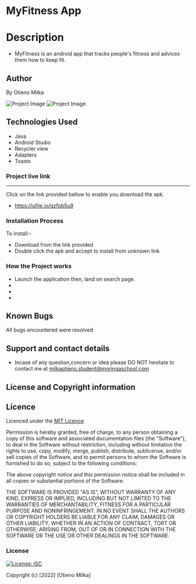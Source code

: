 # MyFitness App

# Description
* MyFitness is an android app that tracks people's fitness and advices them how to keep fit.

## Author
By Otieno Milka

![Project Image]()
![Project Image]()


## Technologies Used
* Java
* Android Studio
* Recycler view
* Adapters
* Toasts
### Project live link
****
Click on the link provided bellow to enable you download the apk.
* https://ufile.io/gzfpb5u9

### Installation Process
To install:-
* Download from the link provided
* Double click the apk and accept to install from unknown link



### How the Project works
* Launch the application then,  land on search page.
* 
* 
* 



## Known Bugs
All bugs encountered were resolved

## Support and contact details
* Incase of any question,concern or idea please DO NOT hesitate to contact me at milkaotieno.student@moringaschool.com

## License and Copyright information

## Licence
Licenced under the [MIT Licence ](LICENCE)

Permission is hereby granted, free of charge, to any person obtaining a copy
of this software and associated documentation files (the "Software"), to deal
in the Software without restriction, including without limitation the rights
to use, copy, modify, merge, publish, distribute, sublicense, and/or sell
copies of the Software, and to permit persons to whom the Software is
furnished to do so, subject to the following conditions:

The above copyright notice and this permission notice shall be included in all
copies or substantial portions of the Software.

THE SOFTWARE IS PROVIDED "AS IS", WITHOUT WARRANTY OF ANY KIND, EXPRESS OR
IMPLIED, INCLUDING BUT NOT LIMITED TO THE WARRANTIES OF MERCHANTABILITY,
FITNESS FOR A PARTICULAR PURPOSE AND NONINFRINGEMENT. IN NO EVENT SHALL THE
AUTHORS OR COPYRIGHT HOLDERS BE LIABLE FOR ANY CLAIM, DAMAGES OR OTHER
LIABILITY, WHETHER IN AN ACTION OF CONTRACT, TORT OR OTHERWISE, ARISING FROM,
OUT OF OR IN CONNECTION WITH THE SOFTWARE OR THE USE OR OTHER DEALINGS IN THE
SOFTWARE.

### License
[![License: ISC](https://img.shields.io/badge/License-ISC-yellow.svg)](/LICENSE)


Copyright (c) [2022] [Otieno Milka]



